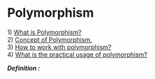 Polymorphism
==========================================================

1\) [What is Polymorphism?]()<br>
2\) [Concept of Polymorphism.]()<br>
3\) [How to work with polymorphism?]()<br>
4\) [What is the practical usage of polymorphism?]()<br>

___Definition :___
 